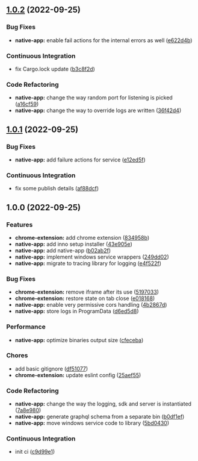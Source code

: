 ## [1.0.2](https://github.com/meskill/mystic-light-browser-cinema/compare/v1.0.1...v1.0.2) (2022-09-25)


### Bug Fixes

* **native-app:** enable fail actions for the internal errors as well ([e622d4b](https://github.com/meskill/mystic-light-browser-cinema/commit/e622d4bdf7c8b4545ca2e6b84720ea7ca00267f1))


### Continuous Integration

* fix Cargo.lock update ([b3c8f2d](https://github.com/meskill/mystic-light-browser-cinema/commit/b3c8f2df3df73974065a51d9c2e6338d8309aba7))


### Code Refactoring

* **native-app:** change the way random port for listening is picked ([a16cf59](https://github.com/meskill/mystic-light-browser-cinema/commit/a16cf59526c1268e23b96f4c0b62a5b0a4a42fef))
* **native-app:** change the way to override logs are written ([36f42d4](https://github.com/meskill/mystic-light-browser-cinema/commit/36f42d4ff280a5a460251e7c7f01cce9b56e9087))

## [1.0.1](https://github.com/meskill/mystic-light-browser-cinema/compare/v1.0.0...v1.0.1) (2022-09-25)


### Bug Fixes

* **native-app:** add failure actions for service ([e12ed5f](https://github.com/meskill/mystic-light-browser-cinema/commit/e12ed5fc2bac5ae73e0da447a5b015ecf6c22334))


### Continuous Integration

* fix some publish details ([af88dcf](https://github.com/meskill/mystic-light-browser-cinema/commit/af88dcff2fce7c5b4d907b494b4c6613a3c7899b))

## 1.0.0 (2022-09-25)


### Features

* **chrome-extension:** add chrome extension ([834958b](https://github.com/meskill/mystic-light-browser-cinema/commit/834958bfedaaec93ab069f080cbfe8f2ad8d681d))
* **native-app:** add inno setup installer ([43e905e](https://github.com/meskill/mystic-light-browser-cinema/commit/43e905edd11bc1f6f388c683054968a8ddcb57c5))
* **native-app:** add native-app ([b02ab2f](https://github.com/meskill/mystic-light-browser-cinema/commit/b02ab2f25b8ad5fec6183518b4c6fbd4ca9ccf70))
* **native-app:** implement windows service wrappers ([249dd02](https://github.com/meskill/mystic-light-browser-cinema/commit/249dd02e21f8452c263c08b2cfc5dbe47af3a52c))
* **native-app:** migrate to tracing library for logging ([e4f522f](https://github.com/meskill/mystic-light-browser-cinema/commit/e4f522fe4d853c71e98ed30a1c9efff90328f287))


### Bug Fixes

* **chrome-extension:** remove iframe after its use ([5197033](https://github.com/meskill/mystic-light-browser-cinema/commit/51970339c9dbeaad6d14e0af9705f0acb324b933))
* **chrome-extension:** restore state on tab close ([e018168](https://github.com/meskill/mystic-light-browser-cinema/commit/e018168e1ddd9e43f86f1d7d2fa0b0c5933d8fab))
* **native-app:** enable very permissive cors handling ([4b2867d](https://github.com/meskill/mystic-light-browser-cinema/commit/4b2867dd3d6d3e983f428684524c86cb0131b10f))
* **native-app:** store logs in ProgramData ([d6ed5d8](https://github.com/meskill/mystic-light-browser-cinema/commit/d6ed5d8ae06916c3dc8fd15b971de41a320c9fd1))


### Performance

* **native-app:** optimize binaries output size ([cfeceba](https://github.com/meskill/mystic-light-browser-cinema/commit/cfeceba2ba28614c22ef462f473b18fb2cf8dd72))


### Chores

* add basic gitignore ([df51077](https://github.com/meskill/mystic-light-browser-cinema/commit/df51077fe49797ba8600e0cfb73f3ba0d614fc00))
* **chrome-extension:** update eslint config ([25aef55](https://github.com/meskill/mystic-light-browser-cinema/commit/25aef55dcbbf97df1e99ab530a275f83c2894dc0))


### Code Refactoring

* **native-app:** change the way the logging, sdk and server is instantiated ([7a8e980](https://github.com/meskill/mystic-light-browser-cinema/commit/7a8e980ceaf66b73e4688b05b4256804a59180ff))
* **native-app:** generate graphql schema from a separate bin ([b0df1ef](https://github.com/meskill/mystic-light-browser-cinema/commit/b0df1ef7028d0937b05050f4f5865b5722da8bbc))
* **native-app:** move windows service code to library ([5bd0430](https://github.com/meskill/mystic-light-browser-cinema/commit/5bd043043492da2e260145b03a2e976e1bb91ac8))


### Continuous Integration

* init ci ([c9d99e1](https://github.com/meskill/mystic-light-browser-cinema/commit/c9d99e144c11c127a0bcac63102ac2f45bd51780))
